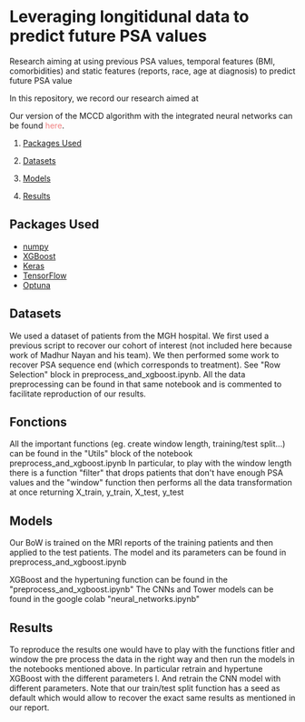 # Leveraging longitidunal data to predict future PSA values

Research aiming at using previous PSA values, temporal features (BMI, comorbidities)  and static features (reports, race, age at diagnosis) to predict future PSA value


In this repository, we record our research aimed at 
  
Our version of the MCCD algorithm with the integrated neural networks can be found <a href="https://github.com/aziz-ayed/mccd.git" target="_blank" style="text-decoration:none; color: #F08080">here</a>.

1. [Packages Used](#packages-used)
1. [Datasets](#datasets)
1. [Models](#models)

1. [Results](#results)


## Packages Used

- [numpy](https://github.com/numpy/numpy)
- [XGBoost](https://github.com/dmlc/xgboost)
- [Keras](https://github.com/keras-team/keras)
- [TensorFlow](https://github.com/tensorflow/tensorflow)
- [Optuna](https://github.com/optuna/optuna)


## Datasets

We used a dataset of patients from the MGH hospital. We first used a previous script to recover our cohort of interest (not included here because work of Madhur Nayan and his team). We then performed some work to recover PSA sequence end (which corresponds to treatment). See "Row Selection" block in preprocess_and_xgboost.ipynb. All the data preprocessing can be found in that same notebook and is commented to facilitate reproduction of our results. 

## Fonctions

All the important functions (eg. create window length, training/test split...) can be found in the "Utils" block of the notebook preprocess_and_xgboost.ipynb
In particular, to play with the window length there is a function "filter" that drops patients that don't have enough PSA values and the "window" function then performs all the data transformation at once returning X_train, y_train, X_test, y_test

## Models

Our BoW is trained on the MRI reports of the training patients and then applied to the test patients. The model and its parameters can be found in preprocess_and_xgboost.ipynb

XGBoost and the hypertuning function can be found in the "preprocess_and_xgboost.ipynb"
The CNNs and Tower models can be found in the google colab "neural_networks.ipynb" 

## Results

To reproduce the results one would have to play with the functions fitler and window the pre process the data in the right way and then run the models in the notebooks mentioned above. In particular retrain and hypertune XGBoost with the different parameters l. And retrain the CNN model with different parameters. Note that our train/test split function has a seed as default which would allow to recover the exact same results as mentioned in our report. 



